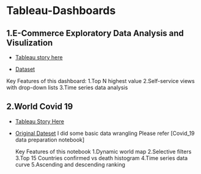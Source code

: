 # Tableau-Dashboards

1.E-Commerce Exploratory Data Analysis and Visulization
---

* [Tableau story here](https://public.tableau.com/profile/hui.huang5946#!/vizhome/E-commerceExploratoryDataAnalysis/Story1)

* [Dataset](https://www.kaggle.com/carrie1/ecommerce-data)

Key Features of this dashboard:
1.Top N highest value
2.Self-service views with drop-down lists
3.Time series data analysis


2.World Covid 19
---

* [Tableau Story Here](https://public.tableau.com/profile/hui.huang5946#!/vizhome/world_covid_19/Dashboard1)

* [Original Dateset](https://github.com/CSSEGISandData/COVID-19)
  I did some basic data wrangling Please refer [Covid_19 data preparation notebook]
  
  Key Features of this notebook
  1.Dynamic world map
  2.Selective filters
  3.Top 15 Countries confirmed vs death histogram
  4.Time series data curve
  5.Ascending and descending ranking
